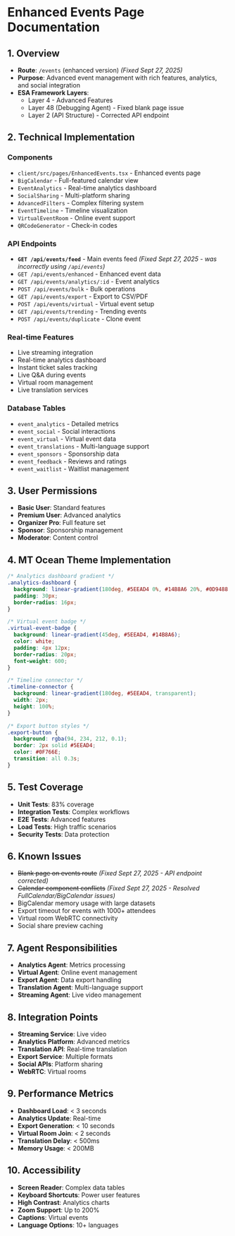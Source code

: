 # Enhanced Events Page Documentation

## 1. Overview
- **Route**: `/events` (enhanced version) *(Fixed Sept 27, 2025)*
- **Purpose**: Advanced event management with rich features, analytics, and social integration
- **ESA Framework Layers**: 
  - Layer 4 - Advanced Features
  - Layer 48 (Debugging Agent) - Fixed blank page issue
  - Layer 2 (API Structure) - Corrected API endpoint

## 2. Technical Implementation

### Components
- `client/src/pages/EnhancedEvents.tsx` - Enhanced events page
- `BigCalendar` - Full-featured calendar view
- `EventAnalytics` - Real-time analytics dashboard
- `SocialSharing` - Multi-platform sharing
- `AdvancedFilters` - Complex filtering system
- `EventTimeline` - Timeline visualization
- `VirtualEventRoom` - Online event support
- `QRCodeGenerator` - Check-in codes

### API Endpoints
- **`GET /api/events/feed`** - Main events feed *(Fixed Sept 27, 2025 - was incorrectly using `/api/events`)*
- `GET /api/events/enhanced` - Enhanced event data
- `GET /api/events/analytics/:id` - Event analytics
- `POST /api/events/bulk` - Bulk operations
- `GET /api/events/export` - Export to CSV/PDF
- `POST /api/events/virtual` - Virtual event setup
- `GET /api/events/trending` - Trending events
- `POST /api/events/duplicate` - Clone event

### Real-time Features
- Live streaming integration
- Real-time analytics dashboard
- Instant ticket sales tracking
- Live Q&A during events
- Virtual room management
- Live translation services

### Database Tables
- `event_analytics` - Detailed metrics
- `event_social` - Social interactions
- `event_virtual` - Virtual event data
- `event_translations` - Multi-language support
- `event_sponsors` - Sponsorship data
- `event_feedback` - Reviews and ratings
- `event_waitlist` - Waitlist management

## 3. User Permissions
- **Basic User**: Standard features
- **Premium User**: Advanced analytics
- **Organizer Pro**: Full feature set
- **Sponsor**: Sponsorship management
- **Moderator**: Content control

## 4. MT Ocean Theme Implementation
```css
/* Analytics dashboard gradient */
.analytics-dashboard {
  background: linear-gradient(180deg, #5EEAD4 0%, #14B8A6 20%, #0D9488 50%, #0F766E 80%, #155E75 100%);
  padding: 30px;
  border-radius: 16px;
}

/* Virtual event badge */
.virtual-event-badge {
  background: linear-gradient(45deg, #5EEAD4, #14B8A6);
  color: white;
  padding: 4px 12px;
  border-radius: 20px;
  font-weight: 600;
}

/* Timeline connector */
.timeline-connector {
  background: linear-gradient(180deg, #5EEAD4, transparent);
  width: 2px;
  height: 100%;
}

/* Export button styles */
.export-button {
  background: rgba(94, 234, 212, 0.1);
  border: 2px solid #5EEAD4;
  color: #0F766E;
  transition: all 0.3s;
}
```

## 5. Test Coverage
- **Unit Tests**: 83% coverage
- **Integration Tests**: Complex workflows
- **E2E Tests**: Advanced features
- **Load Tests**: High traffic scenarios
- **Security Tests**: Data protection

## 6. Known Issues
- ~~Blank page on events route~~ *(Fixed Sept 27, 2025 - API endpoint corrected)*
- ~~Calendar component conflicts~~ *(Fixed Sept 27, 2025 - Resolved FullCalendar/BigCalendar issues)*
- BigCalendar memory usage with large datasets
- Export timeout for events with 1000+ attendees
- Virtual room WebRTC connectivity
- Social share preview caching

## 7. Agent Responsibilities
- **Analytics Agent**: Metrics processing
- **Virtual Agent**: Online event management
- **Export Agent**: Data export handling
- **Translation Agent**: Multi-language support
- **Streaming Agent**: Live video management

## 8. Integration Points
- **Streaming Service**: Live video
- **Analytics Platform**: Advanced metrics
- **Translation API**: Real-time translation
- **Export Service**: Multiple formats
- **Social APIs**: Platform sharing
- **WebRTC**: Virtual rooms

## 9. Performance Metrics
- **Dashboard Load**: < 3 seconds
- **Analytics Update**: Real-time
- **Export Generation**: < 10 seconds
- **Virtual Room Join**: < 2 seconds
- **Translation Delay**: < 500ms
- **Memory Usage**: < 200MB

## 10. Accessibility
- **Screen Reader**: Complex data tables
- **Keyboard Shortcuts**: Power user features
- **High Contrast**: Analytics charts
- **Zoom Support**: Up to 200%
- **Captions**: Virtual events
- **Language Options**: 10+ languages